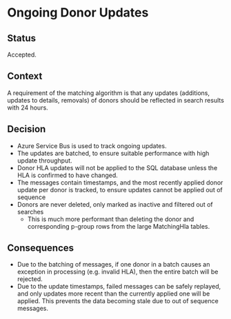 # Ongoing Donor Updates

## Status

Accepted.

## Context

A requirement of the matching algorithm is that any updates (additions, updates to details, removals) of donors should be reflected in search
results with 24 hours.

## Decision

- Azure Service Bus is used to track ongoing updates.
- The updates are batched, to ensure suitable performance with high update throughput.
- Donor HLA updates will not be applied to the SQL database unless the HLA is confirmed to have changed.
- The messages contain timestamps, and the most recently applied donor update per donor is tracked, to ensure updates cannot be applied out 
of sequence
- Donors are never deleted, only marked as inactive and filtered out of searches 
    - This is much more performant than deleting the donor and corresponding p-group rows from the large MatchingHla tables.

## Consequences

- Due to the batching of messages, if one donor in a batch causes an exception in processing (e.g. invalid HLA), then the entire batch
will be rejected. 
- Due to the update timestamps, failed messages can be safely replayed, and only updates more recent than the currently applied one will 
be applied. This prevents the data becoming stale due to out of sequence messages. 